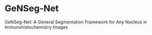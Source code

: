 # GeNSeg-Net
GeNSeg-Net: A General Segmentation Framework for Any Nucleus in Immunohistochemistry Images
